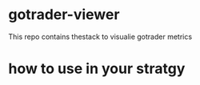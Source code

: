 # gotrader-viewer
This repo contains thestack to visualie gotrader metrics

# how to use in your stratgy

